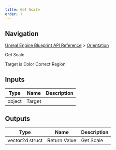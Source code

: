 ```yaml
---
title: Get Scale
order: 7
---
```

## Navigation

[Unreal Engine Blueprint API Reference](https://dev.epicgames.com/documentation/en-us/unreal-engine/BlueprintAPI) > [Orientation](https://dev.epicgames.com/documentation/en-us/unreal-engine/BlueprintAPI/Orientation)

Get Scale

Target is Color Correct Region

## Inputs

| Type | Name | Description |
| --- | --- | --- |
| object | Target |  |

## Outputs

| Type | Name | Description |
| --- | --- | --- |
| vector2d struct | Return Value | Get Scale |

